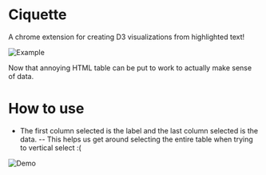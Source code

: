 # Ciquette
<p>A chrome extension for creating D3 visualizations from highlighted text!</p>

<p><img src="http://g.recordit.co/uw9Mf9VhAq.gif" alt="Example"></p>

<p>Now that annoying HTML table can be put to work to actually make sense of data.</p>

# How to use

- The first column selected is the label and the last column selected is the data.
-- This helps us get around selecting the entire table when trying to vertical select :(

![Demo](http://g.recordit.co/1g5wUcRpOU.gif)
